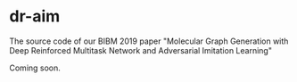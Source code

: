 # dr-aim
The source code of our BIBM 2019 paper "Molecular Graph Generation with Deep Reinforced Multitask Network and Adversarial Imitation Learning"

Coming soon.
